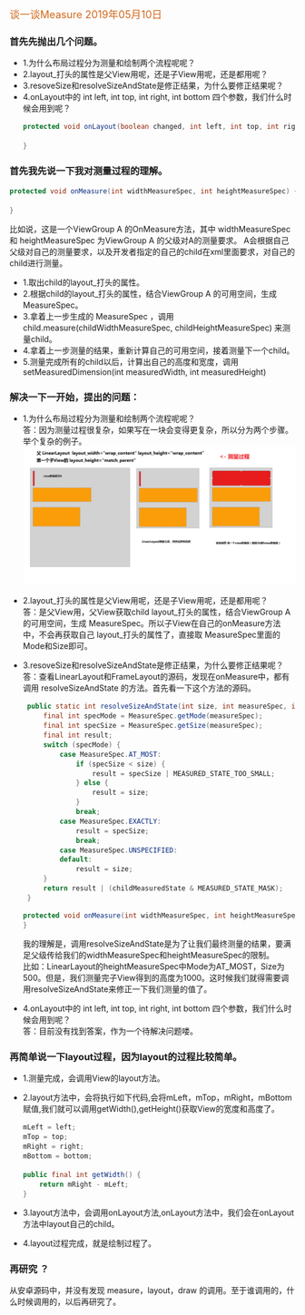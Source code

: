 <font size=4 color=#D2691E> 谈一谈Measure 2019年05月10日 </font>

### 首先先抛出几个问题。
* 1.为什么布局过程分为测量和绘制两个流程呢呢？
* 2.layout_打头的属性是父View用呢，还是子View用呢，还是都用呢？
* 3.resoveSize和resolveSizeAndState是修正结果，为什么要修正结果呢？
* 4.onLayout中的 int left, int top, int right, int bottom 四个参数，我们什么时候会用到呢？
    ```java
    protected void onLayout(boolean changed, int left, int top, int right, int bottom) {

    }
    ```

### 首先我先说一下我对测量过程的理解。
```java
protected void onMeasure(int widthMeasureSpec, int heightMeasureSpec) {

}
```
比如说，这是一个ViewGroup A 的OnMeasure方法，其中 widthMeasureSpec 和 heightMeasureSpec 为ViewGroup A 的父级对A的测量要求。 A会根据自己父级对自己的测量要求，以及开发者指定的自己的child在xml里面要求，对自己的child进行测量。

* 1.取出child的layout_打头的属性。
* 2.根据child的layout_打头的属性，结合ViewGroup A 的可用空间，生成 MeasureSpec。
* 3.拿着上一步生成的 MeasureSpec ，调用 child.measure(childWidthMeasureSpec, childHeightMeasureSpec) 来测量child。
* 4.拿着上一步测量的结果，重新计算自己的可用空间，接着测量下一个child。
* 5.测量完成所有的child以后，计算出自己的高度和宽度，调用setMeasuredDimension(int measuredWidth, int measuredHeight)

### 解决一下一开始，提出的问题：
* 1.为什么布局过程分为测量和绘制两个流程呢呢？<br>
   答：因为测量过程很复杂，如果写在一块会变得更复杂，所以分为两个步骤。举个复杂的例子。
   <img src="pic/1.png" width = 1000 ><br>
* 2.layout_打头的属性是父View用呢，还是子View用呢，还是都用呢？<br>
   答：是父View用，父View获取child layout_打头的属性，结合ViewGroup A 的可用空间，生成 MeasureSpec。所以子View在自己的onMeasure方法中，不会再获取自己 layout_打头的属性了，直接取 MeasureSpec里面的Mode和Size即可。
* 3.resoveSize和resolveSizeAndState是修正结果，为什么要修正结果呢？<br>
   答：查看LinearLayout和FrameLayout的源码，发现在onMeasure中，都有调用 resolveSizeAndState 的方法。首先看一下这个方法的源码。
   ```java
    public static int resolveSizeAndState(int size, int measureSpec, int childMeasuredState) {
        final int specMode = MeasureSpec.getMode(measureSpec);
        final int specSize = MeasureSpec.getSize(measureSpec);
        final int result;
        switch (specMode) {
            case MeasureSpec.AT_MOST:
                if (specSize < size) {
                    result = specSize | MEASURED_STATE_TOO_SMALL;
                } else {
                    result = size;
                }
                break;
            case MeasureSpec.EXACTLY:
                result = specSize;
                break;
            case MeasureSpec.UNSPECIFIED:
            default:
                result = size;
        }
        return result | (childMeasuredState & MEASURED_STATE_MASK);
    }
   ```
   ```java
   protected void onMeasure(int widthMeasureSpec, int heightMeasureSpec) {
   }
   ```
   我的理解是，调用resolveSizeAndState是为了让我们最终测量的结果，要满足父级传给我们的widthMeasureSpec和heightMeasureSpec的限制。<br>
   比如：LinearLayout的heightMeasureSpec中Mode为AT_MOST，Size为500。但是，我们测量完子View得到的高度为1000。这时候我们就得需要调用resolveSizeAndState来修正一下我们测量的值了。

* 4.onLayout中的 int left, int top, int right, int bottom 四个参数，我们什么时候会用到呢？<br>
  答：目前没有找到答案，作为一个待解决问题喽。

### 再简单说一下layout过程，因为layout的过程比较简单。
* 1.测量完成，会调用View的layout方法。
* 2.layout方法中，会将执行如下代码,会将mLeft，mTop，mRight，mBottom赋值,我们就可以调用getWidth(),getHeight()获取View的宽度和高度了。
    ```java
    mLeft = left;
    mTop = top;
    mRight = right;
    mBottom = bottom;

    public final int getWidth() {
        return mRight - mLeft;
    }
    ```

* 3.layout方法中，会调用onLayout方法,onLayout方法中，我们会在onLayout方法中layout自己的child。
* 4.layout过程完成，就是绘制过程了。

### 再研究 ？
从安卓源码中，并没有发现 measure，layout，draw 的调用。至于谁调用的，什么时候调用的，以后再研究了。
   

